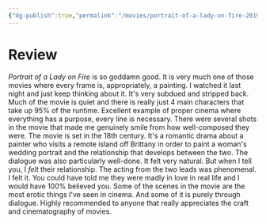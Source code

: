 ```yaml
---
{"dg-publish":true,"permalink":"/movies/portrait-of-a-lady-on-fire-2019/","tags":["movies"],"created":"2024-04-19","updated":"2025-03-13"}
---
```



# Review

*Portrait of a Lady on Fire* is so goddamn good. It is very much one of those movies where every frame is, appropriately, a painting. I watched it last night and just keep thinking about it. It's very subdued and stripped back. Much of the movie is quiet and there is really just 4 main characters that take up 95% of the runtime. Excellent example of proper cinema where everything has a purpose, every line is necessary. There were several shots in the movie that made me genuinely smile from how well-composed they were. The movie is set in the 18th century. It's a romantic drama about a painter who visits a remote island off Brittany in order to paint a woman's wedding portrait and the relationship that develops between the two. The dialogue was also particularly well-done. It felt very natural. But when I tell you, I *felt* their relationship. The acting from the two leads was phenomenal. I felt it. You could have told me they were madly in love in real life and I would have 100% believed you. Some of the scenes in the movie are the most erotic things I've seen in cinema. And some of it is purely through dialogue. Highly recommended to anyone that really appreciates the craft and cinematography of movies.
